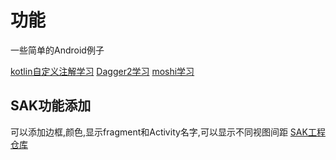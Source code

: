 # 功能

一些简单的Android例子

[kotlin自定义注解学习](./docs/annotation.md)
[Dagger2学习](./docs/dagger.md)
[moshi学习](./docs/moshi.md)

## SAK功能添加
可以添加边框,颜色,显示fragment和Activity名字,可以显示不同视图间距
[SAK工程仓库](https://github.com/android-notes/SwissArmyKnife)